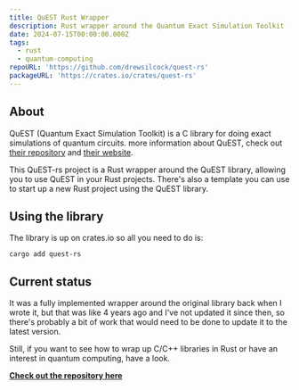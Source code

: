 ```yaml
---
title: QuEST Rust Wrapper
description: Rust wrapper around the Quantum Exact Simulation Toolkit (QuEST).
date: 2024-07-15T00:00:00.000Z
tags:
  - rust
  - quantum-computing
repoURL: 'https://github.com/drewsilcock/quest-rs'
packageURL: 'https://crates.io/crates/quest-rs'
---
```


## About

QuEST (Quantum Exact Simulation Toolkit) is a C library for doing exact simulations of quantum circuits.
more information about QuEST, check out [their repository](https://github.com/QuEST-Kit/QuEST) and [their website](https://quest.qtechtheory.org/).

This QuEST-rs project is a Rust wrapper around the QuEST library, allowing you to use QuEST in your Rust projects. There's also a template you can use to start up a new Rust project using the QuEST library.

## Using the library

The library is up on crates.io so all you need to do is:

```shell
cargo add quest-rs
```

## Current status

It was a fully implemented wrapper around the original library back when I wrote it, but that was like 4 years ago and I've not updated it since then, so there's probably a bit of work that would need to be done to update it to the latest version.

Still, if you want to see how to wrap up C/C++ libraries in Rust or have an interest in quantum computing, have a look.

**[Check out the repository here](https://github.com/drewsilcock/quest-rs)**

